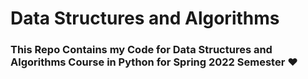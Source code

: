 # Data Structures and Algorithms
### This Repo Contains my Code for Data Structures and Algorithms Course in Python for Spring 2022 Semester ❤️


